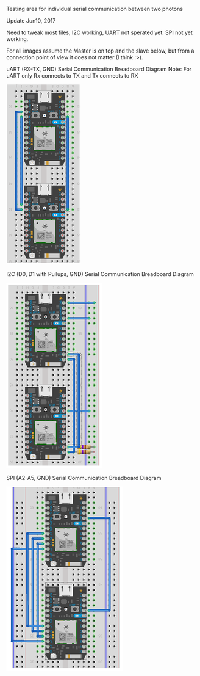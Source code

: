 Testing area for individual serial communication between two photons



Update Jun10, 2017

Need to tweak most files, I2C working, UART not sperated yet. SPI not yet working.

For all images assume the Master is on top and the slave below, but from a connection point of view it does not matter (I think :>).

uART  (RX-TX, GND)  Serial  Communication Breadboard Diagram
Note: For uART only Rx connects to TX and Tx connects to RX

![](uart-only3.png)




I2C (D0, D1 with Pullups, GND) Serial  Communication Breadboard Diagram

![](I2C-only5.png)





SPI (A2-A5, GND) Serial Communication Breadboard Diagram

![](spi-only3.png)



